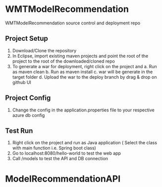 # WMTModelRecommendation
WMTModelRecommendation source control and deployment repo

Project Setup
-------------
1. Download/Clone the repository
2. In Eclipse, import existing maven projects and point the root of the project to the root of the downloaded/cloned repo
3. To generate a war for deployment, right click on the project and
    a. Run as maven clean
    b. Run as maven install
    c. war will be generate in the target folder
    d. Upload the war to the deploy branch by drag & drop on github UI
    
Project Config
--------------
1. Change the config in the application.properties file to your respective azure db config

Test Run
---------
1. Right click on the project and run as Java application ( Select the class with main function i.e. Spring boot class)
2. Go to localhost:8080/hello-world to test the web app
3. Call /models to test the API and DB connection
# ModelRecommendationAPI
